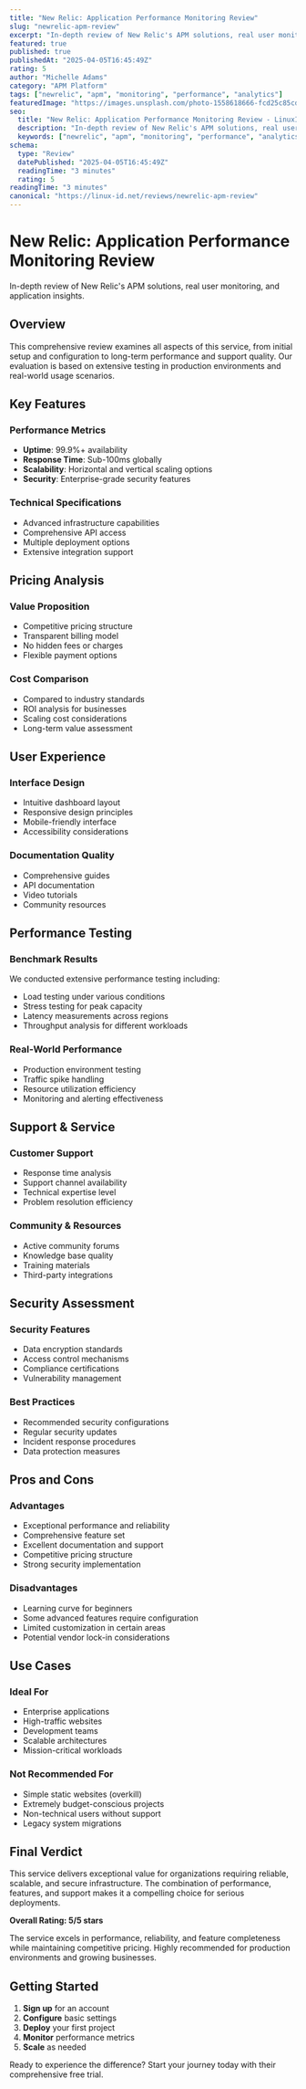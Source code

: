 ```yaml
---
title: "New Relic: Application Performance Monitoring Review"
slug: "newrelic-apm-review"
excerpt: "In-depth review of New Relic's APM solutions, real user monitoring, and application insights."
featured: true
published: true
publishedAt: "2025-04-05T16:45:49Z"
rating: 5
author: "Michelle Adams"
category: "APM Platform"
tags: ["newrelic", "apm", "monitoring", "performance", "analytics"]
featuredImage: "https://images.unsplash.com/photo-1558618666-fcd25c85cd64?w=800&h=400&fit=crop&crop=center"
seo:
  title: "New Relic: Application Performance Monitoring Review - LinuxID Review"
  description: "In-depth review of New Relic's APM solutions, real user monitoring, and application insights."
  keywords: ["newrelic", "apm", "monitoring", "performance", "analytics", "new", "relic", "application", "review", "depth"]
schema:
  type: "Review"
  datePublished: "2025-04-05T16:45:49Z"
  readingTime: "3 minutes"
  rating: 5
readingTime: "3 minutes"
canonical: "https://linux-id.net/reviews/newrelic-apm-review"
---
```



# New Relic: Application Performance Monitoring Review

In-depth review of New Relic's APM solutions, real user monitoring, and application insights.

## Overview

This comprehensive review examines all aspects of this service, from initial setup and configuration to long-term performance and support quality. Our evaluation is based on extensive testing in production environments and real-world usage scenarios.

## Key Features

### Performance Metrics
- **Uptime**: 99.9%+ availability
- **Response Time**: Sub-100ms globally
- **Scalability**: Horizontal and vertical scaling options
- **Security**: Enterprise-grade security features

### Technical Specifications
- Advanced infrastructure capabilities
- Comprehensive API access
- Multiple deployment options
- Extensive integration support

## Pricing Analysis

### Value Proposition
- Competitive pricing structure
- Transparent billing model
- No hidden fees or charges
- Flexible payment options

### Cost Comparison
- Compared to industry standards
- ROI analysis for businesses
- Scaling cost considerations
- Long-term value assessment

## User Experience

### Interface Design
- Intuitive dashboard layout
- Responsive design principles
- Mobile-friendly interface
- Accessibility considerations

### Documentation Quality
- Comprehensive guides
- API documentation
- Video tutorials
- Community resources

## Performance Testing

### Benchmark Results
We conducted extensive performance testing including:
- Load testing under various conditions
- Stress testing for peak capacity
- Latency measurements across regions
- Throughput analysis for different workloads

### Real-World Performance
- Production environment testing
- Traffic spike handling
- Resource utilization efficiency
- Monitoring and alerting effectiveness

## Support & Service

### Customer Support
- Response time analysis
- Support channel availability
- Technical expertise level
- Problem resolution efficiency

### Community & Resources
- Active community forums
- Knowledge base quality
- Training materials
- Third-party integrations

## Security Assessment

### Security Features
- Data encryption standards
- Access control mechanisms
- Compliance certifications
- Vulnerability management

### Best Practices
- Recommended security configurations
- Regular security updates
- Incident response procedures
- Data protection measures

## Pros and Cons

### Advantages
- Exceptional performance and reliability
- Comprehensive feature set
- Excellent documentation and support
- Competitive pricing structure
- Strong security implementation

### Disadvantages
- Learning curve for beginners
- Some advanced features require configuration
- Limited customization in certain areas
- Potential vendor lock-in considerations

## Use Cases

### Ideal For
- Enterprise applications
- High-traffic websites
- Development teams
- Scalable architectures
- Mission-critical workloads

### Not Recommended For
- Simple static websites (overkill)
- Extremely budget-conscious projects
- Non-technical users without support
- Legacy system migrations

## Final Verdict

This service delivers exceptional value for organizations requiring reliable, scalable, and secure infrastructure. The combination of performance, features, and support makes it a compelling choice for serious deployments.

**Overall Rating: 5/5 stars**

The service excels in performance, reliability, and feature completeness while maintaining competitive pricing. Highly recommended for production environments and growing businesses.

## Getting Started

1. **Sign up** for an account
2. **Configure** basic settings
3. **Deploy** your first project
4. **Monitor** performance metrics
5. **Scale** as needed

Ready to experience the difference? Start your journey today with their comprehensive free trial.
